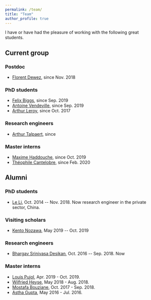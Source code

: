```yaml
---
permalink: /team/
title: "Team"
author_profile: true
---
```


I have or have had the pleasure of working with the following great students.

## Current group

### Postdoc

<!-- []() -->

- [Florent Dewez](https://www.researchgate.net/profile/Florent_Dewez), since Nov. 2018

### PhD students


- [Felix Biggs](), since Sep. 2019
- [Antoine Vendeville](), since Sep. 2019
- [Arthur Leroy](https://arthur-leroy.netlify.com), since Oct. 2017

### Research engineers

- [Arthur Talpaert](), since 

### Master interns

- [Maxime Haddouche](), since Oct. 2019
- [Théophile Cantelobre](), since Feb. 2020

## Alumni

<!-- ### Postdoc -->

### PhD students

- [Le Li](https://www.researchgate.net/scientific-contributions/2108172811_Le_Li), Oct. 2014 -- Nov. 2018. Now research engineer in the private sector, China.

### Visiting scholars

- [Kento Nozawa](), May 2019 -- Oct. 2019

### Research engineers

- [Bhargav Srinivasa Desikan](), Oct. 2016 -- Sep. 2018. Now 

### Master interns

- [Louis Pujol](), Apr. 2019 - Oct. 2019.
- [Wilfried Heyse](), May 2018 - Aug. 2018.
- [Mostafa Bouziane](), Oct. 2017 - Sep. 2018.
- [Astha Gupta](), May 2016 - Jul. 2016.
